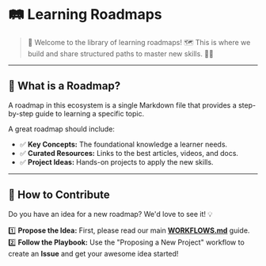 # 🛤️ Learning Roadmaps

> 🚀 Welcome to the library of learning roadmaps! 🗺️ This is where we build and share structured paths to master new skills. 🧑‍💻

---

## 🤔 What is a Roadmap?

A roadmap in this ecosystem is a single Markdown file that provides a step-by-step guide to learning a specific topic.

A great roadmap should include:

-   ✅ **Key Concepts:** The foundational knowledge a learner needs.
-   ✅ **Curated Resources:** Links to the best articles, videos, and docs.
-   ✅ **Project Ideas:** Hands-on projects to apply the new skills.

---

## 🌱 How to Contribute

Do you have an idea for a new roadmap? We'd love to see it! 💡

1️⃣ **Propose the Idea:** First, please read our main **[WORKFLOWS.md](../WORKFLOWS.md)** guide.
2️⃣ **Follow the Playbook:** Use the "Proposing a New Project" workflow to create an **Issue** and get your awesome idea started!
